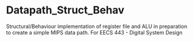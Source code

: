 Datapath_Struct_Behav
=====================

Structural/Behaviour implementation of register file and ALU in preparation to create a simple MIPS data path.  For EECS 443 - Digital System Design
